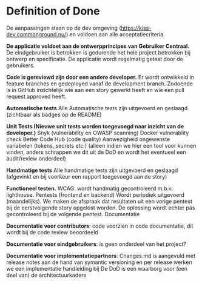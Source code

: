 # Definition of Done

De aanpassingen staan op de dev omgeving (<https://kiss-dev.commonground.nu/>) en voldoen aan alle acceptatiecriteria.

**De applicatie voldoet aan de ontwerpprincipes van Gebruiker Centraal.**
De eindgebruiker is betrokken is gedurende het hele project betrokken bij ontwerp en specificatie. De applicatie wordt regelmatig getest door de gebruikers.

**Code is gereviewd zijn door een andere developer.**
Er wordt ontwikkeld in feature branches en gedeployed vanaf de development branch. Zodoende is in GitHub inzichtelijk wie aan een story gewerkt heeft en wie een pull request approved heeft.

**Automatische tests**
Alle Automatische tests zijn uitgevoerd en geslaagd (zichtbaar als badges op de README)

**Unit Tests (Nieuwe unit tests worden toegevoegd naar inzicht van de developer.)**
Snyk (vulnerability en OWASP scanning)
Docker vulnerablity check
Better  Code Hub (code quality)
Aanwezigheid ongewenste variabelen (tokens, secrets etc.) (alleen indien we hier een tool voor kunnen vinden, anders schrappen we dit uit de DoD en wordt het eventueel een audit/review onderdeel)

**Handmatige tests**
Alle handmatige tests zijn uitgevoerd en geslaagd (afgevinkt en bij voorkeur een rapport toegevoegd aan de story)

**Functioneel testen.**
WCAG. wordt handmatig gecontroleerd m.b.v. lighthouse.
Pentests (frontend en backend) Wordt periodiek uitgevoerd (maandelijks). We maken de afspraak dat resultaten uit een vorige pentest bij de eerstvolgende story opgelost worden. De oplossing wordt echter pas gecontroleerd bij de volgende pentest.
Documentatie

**Documentatie voor contributors**: code voorzien in code documentatie, dit wordt bij de code review beoordeeld

**Documentatie voor eindgebruikers**: is geen onderdeel van het project?

**Documentatie voor implementatiepartners**: Changes.md is aangevuld met release notes aan de hand van symantic versioning en per release werken we een implementatie handleiding bij
De DoD is een waarborg voor (een deel van) de architectuurkaders
